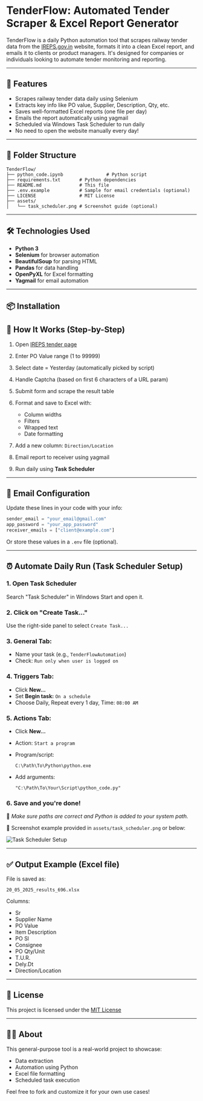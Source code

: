 # TenderFlow: Automated Tender Scraper & Excel Report Generator

TenderFlow is a daily Python automation tool that scrapes railway tender data from the [IREPS.gov.in](https://www.ireps.gov.in) website, formats it into a clean Excel report, and emails it to clients or product managers. It's designed for companies or individuals looking to automate tender monitoring and reporting.

---

## 🚀 Features

* Scrapes railway tender data daily using Selenium
* Extracts key info like PO value, Supplier, Description, Qty, etc.
* Saves well-formatted Excel reports (one file per day)
* Emails the report automatically using yagmail
* Scheduled via Windows Task Scheduler to run daily
* No need to open the website manually every day!

---

## 📂 Folder Structure

```
TenderFlow/
├── python_code.ipynb                # Python script
├── requirements.txt       # Python dependencies
├── README.md              # This file
├── .env.example           # Sample for email credentials (optional)
├── LICENSE                # MIT License
├── assets/
│   └── task_scheduler.png # Screenshot guide (optional)
```

---

## 🛠️ Technologies Used

* **Python 3**
* **Selenium** for browser automation
* **BeautifulSoup** for parsing HTML
* **Pandas** for data handling
* **OpenPyXL** for Excel formatting
* **Yagmail** for email automation

---

## 📦 Installation


## 🧪 How It Works (Step-by-Step)

1. Open [IREPS tender page](https://www.ireps.gov.in/epsn/anonymSearchPO.do)
2. Enter PO Value range (1 to 99999)
3. Select date = Yesterday (automatically picked by script)
4. Handle Captcha (based on first 6 characters of a URL param)
5. Submit form and scrape the result table
6. Format and save to Excel with:

   * Column widths
   * Filters
   * Wrapped text
   * Date formatting
7. Add a new column: `Direction/Location`
8. Email report to receiver using yagmail
9. Run daily using **Task Scheduler**

---

## 📧 Email Configuration

Update these lines in your code with your info:

```python
sender_email = "your_email@gmail.com"
app_password = "your_app_password"
receiver_emails = ["client@example.com"]
```

Or store these values in a `.env` file (optional).

---

## ⏰ Automate Daily Run (Task Scheduler Setup)

### 1. Open Task Scheduler

Search "Task Scheduler" in Windows Start and open it.

### 2. Click on "Create Task..."

Use the right-side panel to select `Create Task...`

### 3. General Tab:

* Name your task (e.g., `TenderFlowAutomation`)
* Check: `Run only when user is logged on`

### 4. Triggers Tab:

* Click **New\...**
* Set **Begin task:** `On a schedule`
* Choose Daily, Repeat every 1 day, Time: `08:00 AM`

### 5. Actions Tab:

* Click **New\...**
* Action: `Start a program`
* Program/script:

  ```
  C:\Path\To\Python\python.exe
  ```
* Add arguments:

  ```
  "C:\Path\To\Your\Script\python_code.py"
  ```

### 6. Save and you're done!

📌 *Make sure paths are correct and Python is added to your system path.*

📸 Screenshot example provided in `assets/task_scheduler.png` or below:

![Task Scheduler Setup](https://youtu.be/4n2fC97MNac?si=Ff31ofXqwum3CKce)

---

## ✅ Output Example (Excel file)

File is saved as:

```text
20_05_2025_results_696.xlsx
```

Columns:

* Sr
* Supplier Name
* PO Value
* Item Description
* PO Sl
* Consignee
* PO Qty/Unit
* T.U.R.
* Dely.Dt
* Direction/Location

---

## 📃 License

This project is licensed under the [MIT License](LICENSE)

---

## 🙋‍♂️ About

This general-purpose tool is a real-world project to showcase:

* Data extraction
* Automation using Python
* Excel file formatting
* Scheduled task execution

Feel free to fork and customize it for your own use cases!
